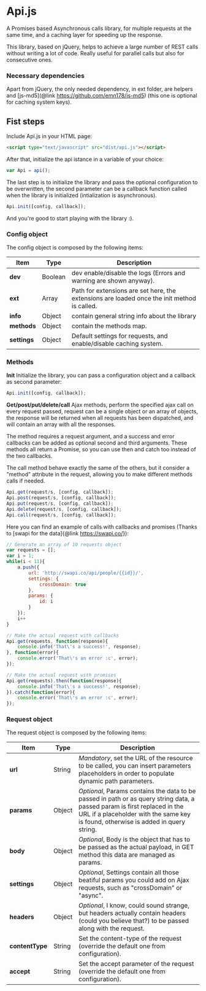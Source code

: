 # Api.js
A Promises based Asynchronous calls library, for multiple requests at the same time, and a caching layer for speeding up the response.

This library, based on jQuery, helps to achieve a large number of REST calls without writing a lot of code. Really useful for parallel calls but also for consecutive ones.

### Necessary dependencies ###
Apart from jQuery, the only needed dependency, in ext folder, are helpers and [js-md5](@link https://github.com/emn178/js-md5) (this one is optional for caching system keys).

## Fist steps ##
Include Api.js in your HTML page:

```html
<script type="text/javascript" src="dist/api.js"></script>
```

After that, initialize the api istance in a variable of your choice:

```javascript
var Api = api();
```
The last step is to initialize the library and pass the optional configuration to be overwritten, the second parameter can be a callback function called when the library is initialized (intialization is asynchronous).

```javascript
Api.init([config, callback]);
```

And you're good to start playing with the library :).

### Config object ###
The config object is composed by the following items:

Item | Type | Description
------------ | ------------- | -------------
**dev** | Boolean | dev enable/disable the logs (Errors and warning are shown anyway).
**ext** | Array | Path for extensions are set here, the extensions are loaded once the init method is called.
**info**| Object| contain general string info about the library
**methods** | Object | contain the methods map.
**settings**| Object | Default settings for requests, and enable/disable caching system.

### Methods ###
**Init**
Initialize the library, you can pass a configuration object and a callback as second parameter:

```javascript
Api.init([config, callback]);
```

**Get/post/put/delete/call**
Ajax methods, perform the specified ajax call on every request passed, request can be a single object or an array of objects, the response will be returned when all requests has been dispatched, and will contain an array with all the responses.

The method requires a request argument, and a success and error callbacks can be added as optional second and third arguments. These methods all return a Promise, so you can use then and catch too instead of the two callbacks.

The call method behave exactly the same of the others, but it consider a "method" attribute in the request, allowing you to make different methods calls if needed.

```javascript
Api.get(request/s, [config, callback]);
Api.post(request/s, [config, callback]);
Api.put(request/s, [config, callback]);
Api.delete(request/s, [config, callback]);
Api.call(request/s, [config, callback]);
```
Here you can find an example of calls with callbacks and promises (Thanks to [swapi for the data]{@link https://swapi.co/}):

```javascript
// Generate an array of 10 requests object 
var requests = [];
var i = 1;
while(i < 11){
    a.push({
        url: 'http://swapi.co/api/people/{{id}}/',
        settings: {
            crossDomain: true
        },
        params: {
            id: i
        }
    });
    i++
}

// Make the actual request with callbacks
Api.get(requests, function(response){
    console.info('That\'s a success!', response);
}, function(error){
    console.error('That\'s an error :c', error);
});

// Make the actual request with promises
Api.get(requests).then(function(response){
    console.info('That\'s a success!', response);
}).catch(function(error){
    console.error('That\'s an error :c', error);
});
```
### Request object ###
The request object is composed by the following items:

Item | Type | Description
------------ | ------------- | -------------
**url** | String | *Mandatory*, set the URL of the resource to be called, you can insert parameters placeholders in order to populate dynamic path parameters.
**params** | Object | *Optional*, Params contains the data to be passed in path or as query string data, a passed param is first replaced in the URL if a placeholder with the same key is found, otherwise is added in query string.
**body** | Object | *Optional*, Body is the object that has to be passed as the actual payload, in GET method this data are managed as params.
**settings** | Object | *Optional*, Settings contain all those beatiful params you could add on Ajax requests, such as "crossDomain" or "async".
**headers** | Object | *Optional*, I know, could sound strange, but headers actually contain headers (could you believe that?) to be passed along with the request.
**contentType** | String | Set the content-type of the request (override the default one from configuration).
**accept** | String | Set the accept parameter of the request (override the default one from configuration).
